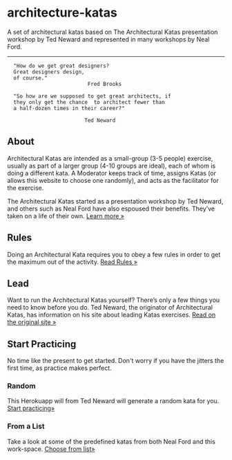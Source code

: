 # architecture-katas
A set of architectural katas based on The Architectural Katas presentation workshop by Ted Neward and represented in many workshops by Neal Ford.

----------

```
  "How do we get great designers?
  Great designers design,
  of course."
                          Fred Brooks

  "So how are we supposed to get great architects, if
  they only get the chance  to architect fewer than
  a half-dozen times in their career?"

                         Ted Neward

```
## About

Architectural Katas are intended as a small-group (3-5 people) exercise, usually as part of a larger group (4-10 groups are ideal), each of whom is doing a different kata. A Moderator keeps track of time, assigns Katas (or allows this website to choose one randomly), and acts as the facilitator for the exercise.

The Architectural Katas started as a presentation workshop by Ted Neward, and others such as Neal Ford have also espoused their benefits. They’ve taken on a life of their own.  [Learn more »](https://archkatas.herokuapp.com/)

## Rules

Doing an Architectural Kata requires you to obey a few rules in order to get the maximum out of the activity.  [Read Rules »](https://archkatas.herokuapp.com/rules.html)

## Lead

Want to run the Architectural Katas yourself? There’s only a few things you need to know before you do. Ted Neward, the originator of Architectural Katas, has information on his site about leading Katas exercises.  [Read on the original site »](https://archkatas.herokuapp.com/lead.html)

## Start Practicing

No time like the present to get started. Don't worry if you have the jitters the first time, as practice makes perfect. 

### Random
This Herokuapp will from Ted Neward will generate a random kata for you.  [Start practicing»](https://archkatas.herokuapp.com/kata.html)

### From a List
Take a look at some of the predefined katas from both Neal Ford and this work-space.
[Choose from list»](http://nealford.com/katas/list.html)

<!--stackedit_data:
eyJoaXN0b3J5IjpbMTUwMDY0ODg3MSwtMTM4Nzg0MzM4MCwxND
A3NTIzMjc2LDE5NDI4OTgwMTUsMTEzNTQwMzk5NSw5ODAyOTI5
MjddfQ==
-->